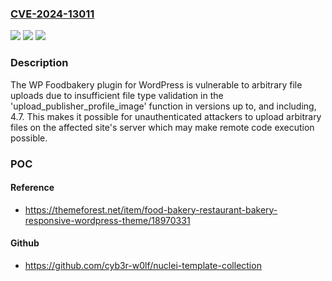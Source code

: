 ### [CVE-2024-13011](https://cve.mitre.org/cgi-bin/cvename.cgi?name=CVE-2024-13011)
![](https://img.shields.io/static/v1?label=Product&message=WP%20Foodbakery&color=blue)
![](https://img.shields.io/static/v1?label=Version&message=*%3C%3D%204.7%20&color=brighgreen)
![](https://img.shields.io/static/v1?label=Vulnerability&message=CWE-434%20Unrestricted%20Upload%20of%20File%20with%20Dangerous%20Type&color=brighgreen)

### Description

The WP Foodbakery plugin for WordPress is vulnerable to arbitrary file uploads due to insufficient file type validation in the 'upload_publisher_profile_image' function in versions up to, and including, 4.7. This makes it possible for unauthenticated attackers to upload arbitrary files on the affected site's server which may make remote code execution possible.

### POC

#### Reference
- https://themeforest.net/item/food-bakery-restaurant-bakery-responsive-wordpress-theme/18970331

#### Github
- https://github.com/cyb3r-w0lf/nuclei-template-collection

